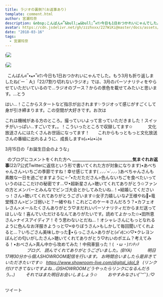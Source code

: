 ```yaml
---
title: ラジオの裏側?(お返事あり)
template: comment.html
author: 宮瀬玲奈
description: &nbsp;こんばんฅ՞&bull;ﻌ&bull;՞ฅﾜﾝ今日も1日おつかれいにゃんでした。もう3月も折り返しましたね(&acute;ー｀A;)「22/7割り切れないラジオ」では、3月のパーソナリティをやらせていただいているので...ラジ...
avatar: https://cdn.jsdelivr.net/gh/zzzhxxx/227WiKi@master/docs/assets/photo/avatar/reina.jpg
date: "2018-03-16"
tags:
  - 宮瀬玲奈
---
```


!![](https://cdn.jsdelivr.net/gh/227WiKi/227WiKi-image@master/blog-image/reina-2018-03-16_1.jpg)

!![](https://cdn.jsdelivr.net/gh/227WiKi/227WiKi-image@master/blog-image/reina-2018-03-16_2.jpg)



 
こんばんฅ՞•ﻌ•՞ฅﾜﾝ今日も1日おつかれいにゃんでした。もう3月も折り返しましたね(´ー｀A;)「22/7割り切れないラジオ」では、3月のパーソナリティをやらせていただいているので...ラジオのブース？からの景色を載せてみたいと思います。...とう

はい...！ここからスタートなど指示が出されます✨ラジオって感じがすごくして身が引き締まります。この空間が大好きです。お次は

これは機械がある方のところ。撮っていいよって言っていただきました！スイッチがいっぱい...すごいです。。！こういったところで収録してます✩
 
 
 
 
 
 
文化放送さんにはたくさんお世話になってます！
 
 
 
これからもっともっと文化放送さんの番組に出れるように、成長しますฅ(๑•̀ω•́๑)ฅ

3月15日の「お誕生日会のような」

 
のブログにコメントをくれた方へ
_______________________________________気まぐれお返事________(22/7公式Twitterに返信という形で書いてくれた方が対象になります)•あべちゃんさん>いちごの季節ですね！幸せ感じてます( ⸝⸝⸝˙~˙⸝⸝⸝ )あべちゃんさんも素敵な一日を過ごせますように✧‧˚•ただたださん>色んないちごを食べたいっていうのはここだけの秘密です...♡•超新星さん>聴いてくれてありがとう✩ファンの方とメンバーとみんなでビンゴ大会とかしてみたいね..！•結婚してくださいっ！さん>聴いてくれてありがとうございます✩女子力嬉しいな♪王様やね💓•竜堂残さん>ビンゴ弱いと？一緒やね！これどこのケーキさんだろう？•カフェオレさん>メールたくさんありがとう♡まだれいパーソナリティだからまだ送ってほしいな！喜んでいただけるなんてありがたいです。読めてよかった✩•田所恵さん>ナイスアイディア！そう思わないとだね...！オシャレさんにもっとなれるように色んなお洋服きようっと♡•ゆりぼうさん>もしかして毎回聞いてくれよると...？いちごさん美味しかった💓•らっこさん>ありがと(*ฅ́˘ฅ̀*)ﾆｬﾝ♡•クレヨンぼんどの匂いがしたさん>聴いてくれてありがとう♡れいのポエム？考えてみる！•おべさん>真ん中から攻めてみた！中飛車狙った！( *・ω・)ﾅﾝﾁｯﾃ
 
 
 
 
 
 
 
 
 
 
 
 
 
 
 
 
ブログ、
読んでくれてありがとうございました。(BYA)
 
 
 
 
 
 
明日17時30分から個人SHOWROOM配信を行います。
お時間合いましたら是非きていただきたいです✩
 
https://www.showroom-live.com/digital_idol_9
 
(リンク付けできてないですよね...😥SHOWROOMどうやったらリンクになるんだろう。、)
 
 
 
 
それではまた明日お会いしましょう✩
 
 
 
 
おやすみなさい(*˘︶˘*).:*♡
 
 
 



ツイート



